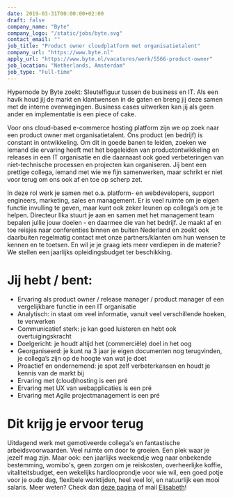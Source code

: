 ```yaml
---
date: 2019-03-31T00:00:00+02:00
draft: false
company_name: "Byte"
company_logo: "/static/jobs/byte.svg"
contact_email: ""
job_title: "Product owner cloudplatform met organisatietalent"
company_url: "https://www.byte.nl"
apply_url: "https://www.byte.nl/vacatures/werk/5566-product-owner"
job_location: "Netherlands, Amsterdam"
job_type: "Full-time"
---
```


Hypernode by Byte zoekt: Sleutelfiguur tussen de business en IT. Als een havik houd jij de markt en klantwensen in de gaten en breng jij deze samen met de interne overwegingen. Business cases uitwerken kan jij als geen ander en implementatie is een piece of cake. 

Voor ons cloud-based e-commerce hosting platform zijn we op zoek naar een product owner met organisatietalent. Ons product (en bedrijf) is constant in ontwikkeling. Om dit in goede banen te leiden, zoeken we iemand die ervaring heeft met het begeleiden van productontwikkeling en releases in een IT organisatie en die daarnaast ook goed verbeteringen van niet-technische processen en projecten kan organiseren. Jij bent een prettige collega, iemand met wie we fijn samenwerken, maar schrikt er niet voor terug om ons ook af en toe op scherp zet.

In deze rol werk je samen met o.a. platform- en webdevelopers, support engineers, marketing, sales en management. Er is veel ruimte om je eigen functie invulling te geven, maar kunt ook zeker leunen op collega’s om je te helpen. Directeur Ilka stuurt je aan en samen met het management team bepalen jullie jouw doelen - en daarmee die van het bedrijf. Je maakt af en toe reisjes naar conferenties binnen en buiten Nederland en zoekt ook daarbuiten regelmatig contact met onze partners/klanten om hun wensen te kennen en te toetsen. En wil je je graag iets meer verdiepen in de materie? We stellen een jaarlijks opleidingsbudget ter beschikking.

# Jij hebt / bent:
* Ervaring als product owner / release manager / product manager of een vergelijkbare functie in een IT organisatie
* Analytisch: in staat om veel informatie, vanuit veel verschillende hoeken, te verwerken
* Communicatief sterk: je kan goed luisteren en hebt ook overtuigingskracht
* Doelgericht: je houdt altijd het (commerciële) doel in het oog
* Georganiseerd: je kunt na 3 jaar je eigen documenten nog terugvinden, je collega’s zijn op de hoogte van wat je doet
* Proactief en ondernemend: je spot zelf verbeterkansen en houdt je kennis van de markt bij
* Ervaring met (cloud)hosting is een pré
* Ervaring met UX van webapplicaties is een pré
* Ervaring met Agile projectmanagement is een pré

# Dit krijg je ervoor terug
Uitdagend werk met gemotiveerde collega's en fantastische arbeidsvoorwaarden. Veel ruimte om door te groeien. Een plek waar je jezelf mag zijn. Maar ook: een jaarlijks weekendje weg naar onbekende bestemming, womibo's, geen zorgen om je reiskosten, overheerlijke koffie, vitaliteitsbudget, een wekelijks hardlooprondje voor wie wil, een goed potje voor je oude dag, flexibele werktijden, heel veel lol, en natuurlijk een mooi salaris. Meer weten? Check dan [deze pagina](https://www.byte.nl/vacatures/arbeidsvoorwaarden) of mail [Elisabeth](mailto:jobs@byte.nl?subject=I'd%20like%20to%20know%20more%20about%20the%20vacancy!)!
